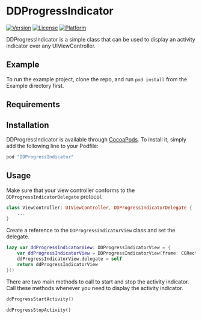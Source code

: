 # DDProgressIndicator

<!--[![CI Status](http://img.shields.io/travis/Donny Davis/DDProgressIndicator.svg?style=flat)](https://travis-ci.org/Donny Davis/DDProgressIndicator)-->
[![Version](https://img.shields.io/cocoapods/v/DDProgressIndicator.svg?style=flat)](http://cocoapods.org/pods/DDProgressIndicator)
[![License](https://img.shields.io/cocoapods/l/DDProgressIndicator.svg?style=flat)](http://cocoapods.org/pods/DDProgressIndicator)
[![Platform](https://img.shields.io/cocoapods/p/DDProgressIndicator.svg?style=flat)](http://cocoapods.org/pods/DDProgressIndicator)

DDProgressIndicator is a simple class that can be used to display an activity indicator over any UIViewController.

## Example

To run the example project, clone the repo, and run `pod install` from the Example directory first.

## Requirements

## Installation

DDProgressIndicator is available through [CocoaPods](http://cocoapods.org). To install
it, simply add the following line to your Podfile:

```ruby
pod "DDProgressIndicator"
```

## Usage

Make sure that your view controller conforms to the `DDProgressIndicatorDelegate` protocol.

```swift
class ViewController: UIViewController, DDProgressIndicatorDelegate {
    ...
}
```

Create a reference to the `DDProgressIndicatorView` class and set the delegate.

```swift
lazy var ddProgressIndicatorView: DDProgressIndicatorView = {
    var ddProgressIndicatorView = DDProgressIndicatorView(frame: CGRect(x: 0.0, y: 0.0, width: self.view.frame.width, height: self.view.frame.height))
    ddProgressIndicatorView.delegate = self
    return ddProgressIndicatorView
}()
```

There are two main methods to call to start and stop the activity indicator. Call these methods whenever you need to display the activity indicator.

```swift
ddProgressStartActivity()
```

```swfit
ddProgressStopActivity()
```
